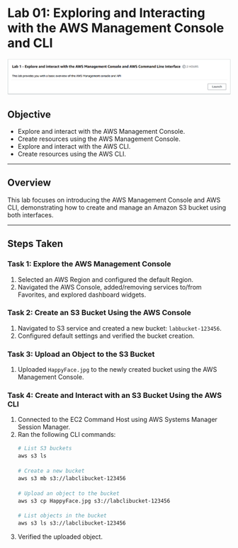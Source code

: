 # Lab 01: Exploring and Interacting with the AWS Management Console and CLI
![Lab01 Title](./AWS/Lab-01/screenshots/Lab01Title.png)

## Objective
- Explore and interact with the AWS Management Console.
- Create resources using the AWS Management Console. 
- Explore and interact with the AWS CLI.
- Create resources using the AWS CLI.

---

## Overview
This lab focuses on introducing the AWS Management Console and AWS CLI, demonstrating how to create and manage an Amazon S3 bucket using both interfaces.

---

## Steps Taken

### Task 1: Explore the AWS Management Console
1. Selected an AWS Region and configured the default Region.
3. Navigated the AWS Console, added/removing services to/from Favorites, and explored dashboard widgets.

### Task 2: Create an S3 Bucket Using the AWS Console
1. Navigated to S3 service and created a new bucket: `labbucket-123456`.
2. Configured default settings and verified the bucket creation.

### Task 3: Upload an Object to the S3 Bucket
1. Uploaded `HappyFace.jpg` to the newly created bucket using the AWS Management Console.

### Task 4: Create and Interact with an S3 Bucket Using the AWS CLI
1. Connected to the EC2 Command Host using AWS Systems Manager Session Manager.
2. Ran the following CLI commands:
   ```bash
   # List S3 buckets
   aws s3 ls
   
   # Create a new bucket
   aws s3 mb s3://labclibucket-123456
   
   # Upload an object to the bucket
   aws s3 cp HappyFace.jpg s3://labclibucket-123456
   
   # List objects in the bucket
   aws s3 ls s3://labclibucket-123456

3. Verified the uploaded object.


